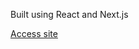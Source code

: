 Built using React and Next.js

[Access site]([https://davidguo123456.github.io/](https://davidguo123456.github.io/d3m-2025-summer/))
